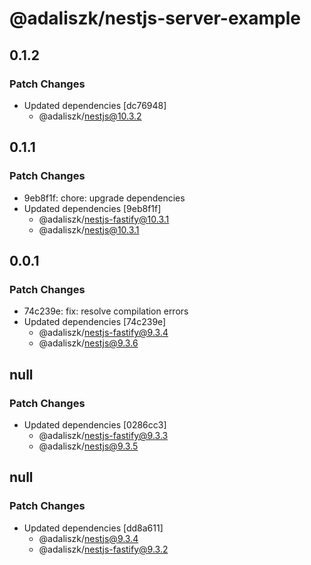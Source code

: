 # @adaliszk/nestjs-server-example

## 0.1.2

### Patch Changes

- Updated dependencies [dc76948]
  - @adaliszk/nestjs@10.3.2

## 0.1.1

### Patch Changes

- 9eb8f1f: chore: upgrade dependencies
- Updated dependencies [9eb8f1f]
  - @adaliszk/nestjs-fastify@10.3.1
  - @adaliszk/nestjs@10.3.1

## 0.0.1

### Patch Changes

- 74c239e: fix: resolve compilation errors
- Updated dependencies [74c239e]
  - @adaliszk/nestjs-fastify@9.3.4
  - @adaliszk/nestjs@9.3.6

## null

### Patch Changes

- Updated dependencies [0286cc3]
  - @adaliszk/nestjs-fastify@9.3.3
  - @adaliszk/nestjs@9.3.5

## null

### Patch Changes

- Updated dependencies [dd8a611]
  - @adaliszk/nestjs@9.3.4
  - @adaliszk/nestjs-fastify@9.3.2
